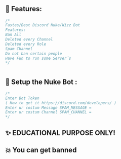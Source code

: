 #

## 🐺 Features:
```cs
/*
Fastes/Best Discord Nuke/Wizz Bot
Features:
Ban All
Deleted every Channel
Deleted every Role
Spam Channel 
Do not ban certain people
Have Fun to run some Server´s 
*/
```

#

## 🐺 Setup the Nuke Bot :
```cs
/*
Enter Bot Token 
( How to get it https://discord.com/developers/ ) 
Enter ur costum Message SPAM_MESSAGE = 
Enter ur costum Channel SPAM_CHANNEL =
*/
```




## ✨ EDUCATIONAL PURPOSE ONLY!
## 💥 You can get banned


